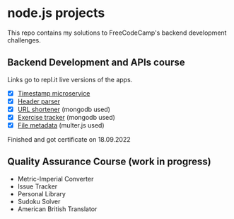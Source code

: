 # node.js projects
This repo contains my solutions to FreeCodeCamp's backend development challenges.

## Backend Development and APIs course
Links go to repl.it live versions of the apps.
- [x] [Timestamp microservice](https://nodejs-project-timestamp.pulchnymamut.repl.co/)
- [x] [Header parser](https://boilerplate-project-headerparser.pulchnymamut.repl.co/)
- [x] [URL shortener](https://nodejs-project-urlshortener.pulchnymamut.repl.co) (mongodb used)
- [x] [Exercise tracker](https://nodejs-project-exercisetracker.pulchnymamut.repl.co/) (mongodb used)
- [x] [File metadata](https://nodejs-project-filemetadata.pulchnymamut.repl.co/) (multer.js used)

Finished and got certificate on 18.09.2022

## Quality Assurance Course (work in progress)
- Metric-Imperial Converter
- Issue Tracker
- Personal Library
- Sudoku Solver
- American British Translator
